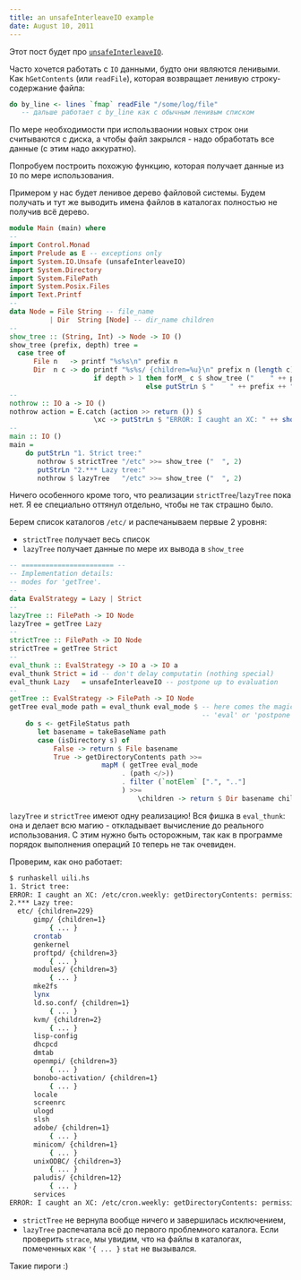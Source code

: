 ```yaml
---
title: an unsafeInterleaveIO example
date: August 10, 2011
---
```


Этот пост будет про
[`unsafeInterleaveIO`](http://www.haskell.org/ghc/docs/latest/html/libraries/base/System-IO-Unsafe.html#v:unsafeInterleaveIO).

Часто хочется работать с `IO` данными, будто они являются ленивыми.
Как `hGetContents` (или `readFile`), которая возвращает ленивую
строку-содержание файла:

``` haskell
do by_line <- lines `fmap` readFile "/some/log/file"
   -- дальше работает с by_line как с обычным ленивым списком
```

По мере необходимости при использваонии новых строк они считываются с
диска, а чтобы файл закрылся - надо обработать все данные (с этим надо
аккуратно).

Попробуем построить похожую функцию, которая получает данные из `IO`
по мере использования.

Примером у нас будет ленивое дерево файловой системы. Будем получать и
тут же выводить имена файлов в каталогах полностью не получив всё
дерево.

``` haskell
module Main (main) where
--
import Control.Monad
import Prelude as E -- exceptions only
import System.IO.Unsafe (unsafeInterleaveIO)
import System.Directory
import System.FilePath
import System.Posix.Files
import Text.Printf
--
data Node = File String -- file_name
          | Dir  String [Node] -- dir_name children
--
show_tree :: (String, Int) -> Node -> IO ()
show_tree (prefix, depth) tree =
  case tree of
      File n   -> printf "%s%s\n" prefix n
      Dir  n c -> do printf "%s%s/ {children=%u}\n" prefix n (length c)
                     if depth > 1 then forM_ c $ show_tree ("    " ++ prefix, depth - 1)
                                  else putStrLn $ "    " ++ prefix ++ "{ ... }"
--
nothrow :: IO a -> IO ()
nothrow action = E.catch (action >> return ()) $
                     \xc -> putStrLn $ "ERROR: I caught an XC: " ++ show xc
--
main :: IO ()
main =
    do putStrLn "1. Strict tree:"
       nothrow $ strictTree "/etc" >>= show_tree ("  ", 2)
       putStrLn "2.*** Lazy tree:"
       nothrow $ lazyTree   "/etc" >>= show_tree ("  ", 2)
```

Ничего особенного кроме того, что реализации `strictTree`/`lazyTree`
пока нет. Я ее специально оттянул отдельно, чтобы не так страшно было.

Берем список каталогов `/etc/` и распечанываем первые 2 уровня:

- `strictTree` получает весь список
- `lazyTree` получает данные по мере их вывода в `show_tree`

``` haskell
-- ======================= --
-- Implementation details:
-- modes for 'getTree'.
--
data EvalStrategy = Lazy | Strict
--
lazyTree :: FilePath -> IO Node
lazyTree = getTree Lazy
--
strictTree :: FilePath -> IO Node
strictTree = getTree Strict
--
eval_thunk :: EvalStrategy -> IO a -> IO a
eval_thunk Strict = id -- don't delay computatin (nothing special)
eval_thunk Lazy   = unsafeInterleaveIO -- postpone up to evaluation
--
getTree :: EvalStrategy -> FilePath -> IO Node
getTree eval_mode path = eval_thunk eval_mode $ -- here comes the magic!
                                                -- 'eval' or 'postpone'?
    do s <- getFileStatus path
       let basename = takeBaseName path
       case (isDirectory s) of
           False -> return $ File basename
           True -> getDirectoryContents path >>=
                       mapM ( getTree eval_mode
                            . (path </>))
                            . filter (`notElem` [".", ".."]
                            ) >>=
                                \children -> return $ Dir basename children
```

`lazyTree` и `strictTree` имеют одну реализацию! Вся фишка в
`eval_thunk`: она и делает всю магию - откладывает вычисление до
реального использования. С этим нужно быть осторожным, так как в
программе порядок выполнения операций `IO` теперь не так очевиден.

Проверим, как оно работает:

``` bash
$ runhaskell uili.hs
1. Strict tree:
ERROR: I caught an XC: /etc/cron.weekly: getDirectoryContents: permission denied (Permission denied)
2.*** Lazy tree:
  etc/ {children=229}
      gimp/ {children=1}
          { ... }
      crontab
      genkernel
      proftpd/ {children=3}
          { ... }
      modules/ {children=3}
          { ... }
      mke2fs
      lynx
      ld.so.conf/ {children=1}
          { ... }
      kvm/ {children=2}
          { ... }
      lisp-config
      dhcpcd
      dmtab
      openmpi/ {children=3}
          { ... }
      bonobo-activation/ {children=1}
          { ... }
      locale
      screenrc
      ulogd
      slsh
      adobe/ {children=1}
          { ... }
      minicom/ {children=1}
          { ... }
      unixODBC/ {children=3}
          { ... }
      paludis/ {children=12}
          { ... }
      services
ERROR: I caught an XC: /etc/cron.weekly: getDirectoryContents: permission denied (Permission denied)
```

- `strictTree` не вернула вообще ничего и завершилась исключением,
- `lazyTree` распечатала всё до первого проблемного каталога. Если
  проверить `strace`, мы увидим, что на файлы в каталогах, помеченных
  как `'{ ... }` `stat` не вызывался.

Такие пироги :)
